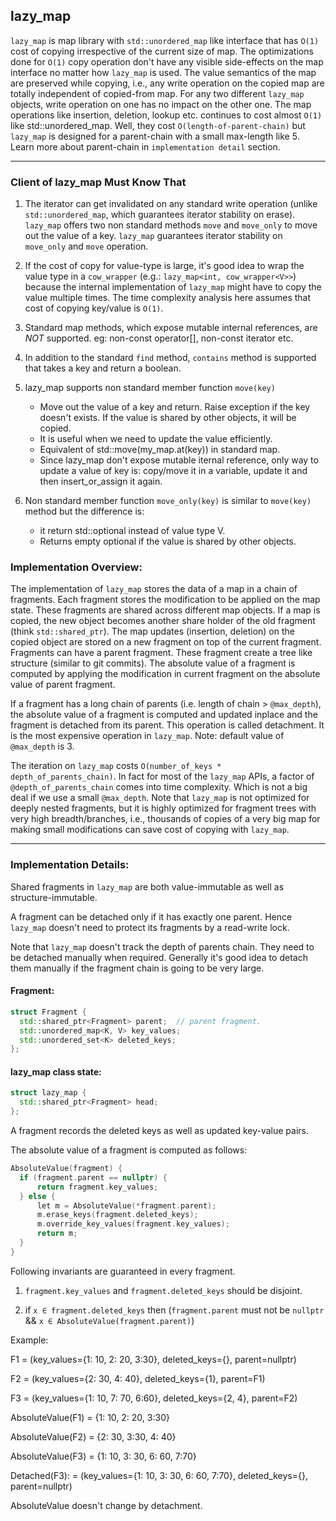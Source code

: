 ## lazy_map

`lazy_map` is map library with `std::unordered_map` like interface that has
`O(1)` cost of copying irrespective of the current size of map.
The optimizations done for `O(1)` copy operation don't have any
visible side-effects on the map interface no matter how `lazy_map`
is used. The value semantics of the map are preserved while copying, i.e.,
any write operation on the copied map are totally independent of copied-from
map. For any two different `lazy_map` objects, write operation on one has no
impact on the other one.
The map operations like insertion, deletion, lookup etc. continues
to cost almost `O(1)` like std::unordered_map. Well, they cost
`O(length-of-parent-chain)` but `lazy_map` is designed for a parent-chain with
a small max-length like 5. Learn more about parent-chain in `implementation
detail` section.

---

### Client of lazy_map Must Know That

1. The iterator can get invalidated on any standard write operation (unlike
   `std::unordered_map`, which guarantees iterator stability on erase).
   `lazy_map` offers two non standard methods `move` and
   `move_only` to move out the value of a key. `lazy_map` guarantees iterator
   stability on `move_only` and `move` operation.

2. If the cost of copy for value-type is large, it's good idea to wrap the
   value type in a `cow_wrapper` (e.g.: `lazy_map<int, cow_wrapper<V>>`)
   because the internal implementation of `lazy_map` might have to copy
   the value multiple times. The time complexity analysis here assumes
   that cost of copying key/value is `O(1)`.

3. Standard map methods, which expose mutable internal references, are *NOT*
   supported. eg: non-const operator[], non-const iterator etc.

4. In addition to the standard `find` method, `contains` method is
   supported that takes a key and return a boolean.

5. lazy_map supports non standard member function `move(key)`
   - Move out the value of a key and return. Raise exception if the key
     doesn't exists. If the value is shared by other objects, it will be
     copied.
   - It is useful when we need to update the value efficiently.
   - Equivalent of std::move(my_map.at(key)) in standard map.
   - Since lazy_map don't expose mutable iternal reference,
     only way to update a value of key is: copy/move it in a variable, update
     it and then insert_or_assign it again.

6. Non standard member function `move_only(key)` is similar to `move(key)`
   method but the difference is:
   - it return std::optional<V> instead of value type V.
   - Returns empty optional if the value is shared by other objects.


### Implementation Overview:

The implementation of `lazy_map` stores the data of a map in a
chain of fragments. Each fragment stores the modification to be applied
on the map state. These fragments are shared across different map objects. If a
map is copied, the new object becomes another share holder of the old
fragment (think `std::shared_ptr`). The map updates (insertion, deletion) on
the copied object are stored on a new fragment on top of the current
fragment. Fragments can have a parent fragment. These fragment create a tree
like structure (similar to git commits). The absolute value of a fragment is
computed by applying the modification in current fragment on the absolute
value of parent fragment.

If a fragment has a long chain of parents (i.e. length of chain > `@max_depth`),
the absolute value of a fragment is computed and updated inplace and the
fragment is detached from its parent. This operation is called detachment.
It is the most expensive operation in `lazy_map`.
Note: default value of `@max_depth` is 3.

The iteration on `lazy_map` costs `O(number_of_keys * depth_of_parents_chain)`. In
fact for most of the `lazy_map` APIs, a factor of `@depth_of_parents_chain` comes
into time complexity. Which is not a big deal if we use a small `@max_depth`.
Note that `lazy_map` is not optimized for deeply nested fragments, but it is
highly optimized for fragment trees with very high breadth/branches,
i.e., thousands of copies of a very big map for making small modifications can save
cost of copying with `lazy_map`. 

---

### Implementation Details:

Shared fragments in `lazy_map` are both value-immutable as well as
structure-immutable. 

A fragment can be detached only if it has exactly one parent. Hence `lazy_map`
doesn't need to protect its fragments by a read-write lock.

Note that `lazy_map` doesn't track the depth of parents chain. They
need to be detached manually when required. Generally it's good idea to
detach them manually if the fragment chain is going to be very large.

#### Fragment:

```C++
struct Fragment {
  std::shared_ptr<Fragment> parent;  // parent fragment.
  std::unordered_map<K, V> key_values;
  std::unordered_set<K> deleted_keys;
};

```

#### lazy_map class state:

```C++
struct lazy_map {
  std::shared_ptr<Fragment> head;
};
```


A fragment records the deleted keys as well as updated key-value pairs.

The absolute value of a fragment is computed as follows:
```C++
AbsoluteValue(fragment) {
  if (fragment.parent == nullptr) {
      return fragment.key_values;
  } else {
      let m = AbsoluteValue(*fragment.parent);
      m.erase_keys(fragment.deleted_keys);
      m.override_key_values(fragment.key_values);
      return m;
  }
}
```

Following invariants are guaranteed in every fragment.

1. `fragment.key_values` and `fragment.deleted_keys` should be disjoint.

2. if `x ∈ fragment.deleted_keys` then
     (`fragment.parent`  must not be `nullptr`
      &&  `x ∈ AbsoluteValue(fragment.parent)`)


Example:

F1 = (key_values={1: 10, 2: 20, 3:30}, deleted_keys={}, parent=nullptr)

F2 = (key_values={2: 30, 4: 40}, deleted_keys={1}, parent=F1)

F3 = (key_values={1: 10, 7: 70, 6:60}, deleted_keys={2, 4}, parent=F2)

AbsoluteValue(F1) = {1: 10, 2: 20, 3:30}

AbsoluteValue(F2) = {2: 30, 3:30, 4: 40}

AbsoluteValue(F3) = {1: 10, 3: 30, 6: 60, 7:70}


Detached(F3):
= (key_values={1: 10, 3: 30, 6: 60, 7:70}, deleted_keys={}, parent=nullptr)


AbsoluteValue doesn't change by detachment.

